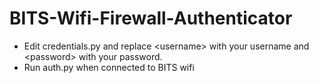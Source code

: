 # BITS-Wifi-Firewall-Authenticator

- Edit credentials.py and replace \<username> with your username and \<password> with your password.
- Run auth.py when connected to BITS wifi
